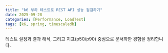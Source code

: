 ```yaml
---
title: "k6 부하 테스트로 REST API 성능 점검하기"
date: 2025-09-28
categories: [Performance, LoadTest]
tags: [k6, spring, timescaledb]
---
```


테스트 설정과 결과 해석, 그리고 지표(p50/p90) 중심으로 문서화한 경험을 정리합니다.

